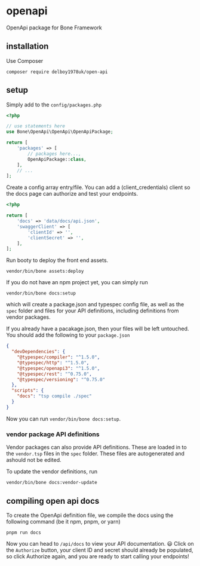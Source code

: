 # openapi
OpenApi package for Bone Framework
## installation
Use Composer
```
composer require delboy1978uk/open-api
```
## setup
Simply add to the `config/packages.php`
```php
<?php

// use statements here
use Bone\OpenApi\OpenApi\OpenApiPackage;

return [
    'packages' => [
        // packages here...,
        OpenApiPackage::class,
    ],
    // ...
];
```
Create a config array entry/file. You can add a (client_credentials) client so the docs page can authorize and test your 
endpoints.
```php
<?php

return [
    'docs' => 'data/docs/api.json',
    'swaggerClient' => [
        'clientId' => '',
        'clientSecret' => '',
    ],
];

```
Run booty to deploy the front end assets.
```
vendor/bin/bone assets:deploy
```
If you do not have an npm project yet, you can simply run 
```
vendor/bin/bone docs:setup
```
which will create a package.json and typespec config file, as well as the `spec` folder and files for your API 
definitions, including definitions from vendor packages. 

If you already have a pacakage.json, then your files will be left untouched. You should add the following to your 
`package.json`
```json
{
  "devDependencies": {
    "@typespec/compiler": "^1.5.0",
    "@typespec/http": "^1.5.0",
    "@typespec/openapi3": "^1.5.0",
    "@typespec/rest": "^0.75.0",
    "@typespec/versioning": "^0.75.0"
  },
  "scripts": {
    "docs": "tsp compile ./spec"
  }
}
```
Now you can run `vendor/bin/bone docs:setup`. 

### vendor package API definitions
Vendor packages can also provide API definitions. These are loaded in to the `vendor.tsp` files in the `spec` folder.
These files are autogenerated and ashould not be edited. 

To update the vendor definitions, run 
```
vendor/bin/bone docs:vendor-update
```
## compiling open api docs
To create the OpenApi definition file, we compile the docs using the following command (be it npm, pnpm, or yarn)
```
pnpm run docs
```
Now you can head to `/api/docs` to view your API documentation. 😃 Click on the `Authorize` button, your client ID and 
secret should already be populated, so click Authorize again, and you are ready to start calling your endpoints!
